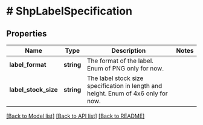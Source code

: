 # # ShpLabelSpecification

## Properties

Name | Type | Description | Notes
------------ | ------------- | ------------- | -------------
**label_format** | **string** | The format of the label. Enum of PNG only for now. |
**label_stock_size** | **string** | The label stock size specification in length and height. Enum of 4x6 only for now. |

[[Back to Model list]](../../README.md#models) [[Back to API list]](../../README.md#endpoints) [[Back to README]](../../README.md)
